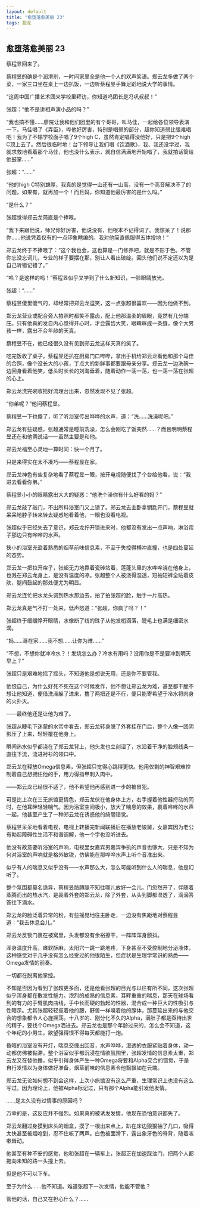 ```yaml
---
layout: default
title: "愈堕落愈美丽 23"
tags: 超龙 
---
```


## 愈堕落愈美丽 23


蔡程昱回来了。

蔡程昱的确是个润滑剂，一时间家里全是他一个人的欢声笑语。郑云龙多做了两个菜，一家三口坐在桌上一边扒饭，一边听蔡程昱手舞足蹈地说大学的事情。

“这周中国广播艺术团来学校里拜访，你知道吗团长是冯巩叔叔！”

张超：“他不是讲相声演小品的吗？”

“我也搞不懂……廖院让我和他们团里的有个哥哥，叫马佳，一起给各位领导表演一下。马佳唱了《弄臣》，哗他好厉害，特别是唱弱的部分，超你知道弱比强难唱吧！我为了不输学校面子唱了9个high C，虽然肯定唱得没他好，只是把9个high C顶上去了。然后很临时地！台下领导让我们唱《饮酒歌》，我、我还没学过，我就求救地看着那个马佳，他也没什么表示，就自信满满地开始唱了，我就拍话筒给他鼓掌……”

张超：“……”

“他的high C特别雄厚，我真的是觉得一山还有一山高，没有一个高音解决不了的问题，如果有，就再加一个！而且妈，你知道他最厉害的是什么吗。”

“是什么？”

张超觉得郑云龙简直是个捧哏。

“我下来跟他说，师兄你好厉害，他说没有，他根本不记得词了。我惊呆了！说那你……他说凭着仅有的一点印象瞎编的。我对他简直佩服得五体投地！”

郑云龙终于不捧哏了：“这个我也会，这也算是一门修养吧，就是不形于色。不管你忘没忘词儿，专业的样子要摆在那，别让人看出破绽。回头他们说不定还以为是自己听错记错了。”

“哈？是这样的吗！”蔡程昱似乎又学到了什么新知识，一脸眼睛放光。

张超：“……”

蔡程昱傻里傻气的，却经常把郑云龙逗笑，这一点张超很喜欢——因为他做不到。

郑云龙营业或配合旁人拍照时都笑不露齿，配上他那温柔的眉眼，竟然有几分端庄。只有他真的发自内心觉得开心时，才会露齿大笑，眼睛眯成一条缝，像个大男孩一样，露出不合年龄的天真。

蔡程昱不在，他已经很久没有见到郑云龙这样天真的笑了。

吃完饭收了桌子，蔡程昱还扒在厨房门口哔哔，拿出手机给郑云龙看他和那个马佳的合照，像个没长大的小孩，丁点大的新鲜事都要跟母亲分享。郑云龙一边洗碗一边回身看着他笑，低头时长长的刘海垂着，随着动作一荡一荡，也一荡一荡在张超的心上。

郑云龙洗完碗收拾好流理台出来，忽然发现不见了张超。

“你弟呢？”他问蔡程昱。

蔡程昱一下也傻了，听了听浴室传出哗哗的水声，道：“洗……洗澡呢吧。”

郑云龙有些疑惑，张超通常是睡前洗澡，怎么会刚吃了饭突然……？而且明明蔡程昱还在和他俩说话——虽然主要是和他。

郑云龙福至心灵地一算时间：快一个月了。

只是来得实在太不凑巧——蔡程昱在家。

郑云龙神色有些复杂地看了蔡程昱一眼，按开电视随便找了个台给他看，说：“我进去看看你弟。”

蔡程昱小小的眼睛露出大大的疑惑：“他洗个澡你有什么好看的妈？”

郑云龙敲了敲门，不出所料浴室门又上锁了。郑云龙去主卧拿钥匙开门，蔡程昱就呆呆地脖子转来转去疑惑地看着他，一眼也没看电视。

张超似乎已经失去了意识，郑云龙拧开锁进来时，他都没有发出一点声响，淋浴帘子那边只有哗哗的水声。

狭小的浴室充盈着熟悉的烟草前味信息素，不至于失控得横冲直撞，也是四处蔓延的态势。

郑云龙一把拉开帘子，张超无力地靠着瓷砖站着，莲蓬头里的水哗哗浇在他身上，也溅在郑云龙身上，是没有温度的凉。张超整个人被浇得湿透，短袖短裤全贴着皮肤，腿间鼓起的那处便尤为明显。

郑云龙连忙把水龙头调到热水那边去，拍了拍张超的脸，触手一片高热。

郑云龙真是气不打一处来，低声怒道：“张超，你疯了吗？！”

张超终于缓缓睁开眼睛，水像断了线的珠子从他发梢滴落，睫毛上也满是细密水滴。

“妈……哥在家……我不想……让你为难……”

“不想，不想你就冲冷水？！发烧怎么办？冷水有用吗？没用你是不是要冲到明天早上？”

张超只是艰难地摇了摇头，不知道他是想说无用，还是你不要管我。

他恨自己，为什么好死不死在这个时候发作，他不想让郑云龙为难，甚至都干脆不想让他知道，便借洗澡躲了进来，撸了两把还是不行，便只能寄希望于冷水将肉身的火扑灭。

——最终他还是让他为难了。

张超从睫毛下迷蒙的水帘中看去，郑云龙转身脱了外套挂在门后，整个人像一团阴影压了上来，轻轻覆在他身上。

瞬间热水似乎都浇在了郑云龙背上，他头发也立刻湿了，水沿着干净的脸颊线条一直往下流，流进衬衫的领口中。

郑云龙在释放Omega信息素，但张超只觉得心跳得更快。他用仅剩的神智艰难控制着自己想拥住他的手，用力得指甲刺入肉中。

——郑云龙已经很不适了，他不希望他再感到进一步的被冒犯。

可是比上次在三无旅馆更情色，郑云龙伏在他身体上方，右手握着他性器捋动的同时，在他耳畔轻轻喘气。因为浴室空间极小，放大了喘息的效果，裹着哗哗的水声一起，他甚至产生了一种郑云龙在诱惑他的绮丽错觉。

蔡程昱呆呆地看着电视，电视上转播完新闻联播后在播放老娘舅，女嘉宾因为老公有勃起障碍性生活不和谐调解，他一个字也没听进去。

他没有故意要听浴室的声响，电视里女嘉宾男嘉宾争执的声音也够大，只是不知为何对浴室的声响就是格外敏锐，仿佛能在那哗哗水声上听个音准出来。

似乎有人的喘息又似乎没有——水声那么大，怎么可能听到什么人的喘息，他是幻听了。

整个氛围都莫名诡异，蔡程昱胳膊腿不知往哪儿放好一会儿，门忽然开了，伴随着蒸腾而出的热水汽，是裹着外套的郑云龙，除了外套，从头到脚都湿透了，滴滴答答往下滴水。

郑云龙的脸泛着异常的粉，有些摇晃地往主卧走，一边没有焦距地对蔡程昱道：“我去休息会儿。”

郑云龙反锁门裹在被窝里，头发都没有余裕擦干，一阵阵浑身颤抖。

浑身温度升高，瘫软酥麻，太阳穴一跳一跳地疼，下身甚至不受控制地分泌液体，这种感觉对于几乎没有怎么经受过的他很陌生，但症状是生理学常识的熟悉——Omega发情的前奏。

一切都在脱离他掌控。

不知是否因为看到了张超更多面，还是他看张超的目光与以往有所不同，这次张超似乎浑身都在散发性魅力。浓烈的成熟的信息素，耳畔重重的喘息，那天在球场看到的有力的手臂肌肉曲线，手中长而硬的勃起的性器，混合成一种巨大的性吸引与性暗示。尤其张超轻轻揽着他的腰，野兽一样嗅着他的腺体，那蔓延出来的与他交合的想象都令人心旌摇荡。十八岁的、刚分化不久的Alpha，满肚子都是亟待出世的精子，要找个Omega洒进去。郑云龙也是那个年龄过来的，怎么会不知道，这个年纪的小男生，欲望强得恨不得每天都能打一炮。

昏暗的浴室没有开灯，喘息交缠出回音，水声哗哗，湿透的衣服紧贴着身体，动一动都仿佛被黏滞。整个浴室似乎都沉浸在情欲氛围里，张超发情的信息素太重，郑云龙又在替他撸，似乎引得身体产生一种Omega将要和Alpha交合的错觉，于是自行发情以为身体做好准备，烟草前味的信息素令他飘飘如在云端。

郑云龙无论如何想不到会这样，上次小旅馆没有这么严重，生理常识上也没有这么写过。因为理论上，他被Alpha标记过，只有那个Alpha能引发他发情。

……是太久没有过情事的原因吗？

万幸的是，这反应并不强烈。如果真的被诱发发情，他现在恐怕意识都失了。

郑云龙翻过身摸到床头的烟盒，摸了一根出来点上，趴在床边狠狠抽了几口，吸得太快甚至被烟呛到，忍不住咳了两声。白色被面滑下，露出象牙色的脊背，随着咳嗽耸动。

他甚至有种不安的感觉，他和张超在一辆车上，张超正在加速踩油门，把两个人都拖向未知的路一头撞上去。

但是他不可以下车。

至于为什么……他不知道。难道张超下一次发情，他能不管他？

管他的话，自己又在担心什么？……
